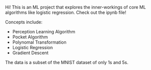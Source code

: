 Hi! This is an ML project that explores the inner-workings of core ML algorithms like logistic regression. Check out the ipynb file!

Concepts include:
- Perception Learning Algorithm
- Pocket Algorithm
- Polynomal Transformation
- Logistic Regression
- Gradient Descent

The data is a subset of the MNIST dataset of only 1s and 5s.
